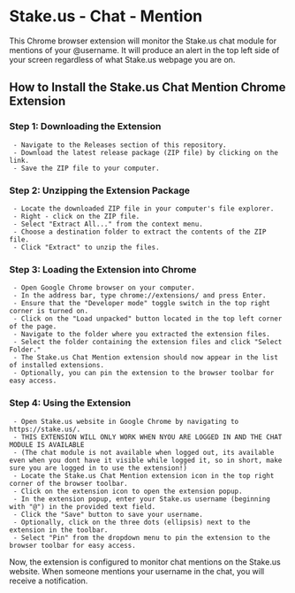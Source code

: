 # Stake.us - Chat - Mention
This Chrome browser extension will monitor the Stake.us chat module for mentions of your @username. It will produce an alert in the top left side of your screen regardless of what Stake.us webpage you are on.

## How to Install the Stake.us Chat Mention Chrome Extension

### Step 1: Downloading the Extension

     - Navigate to the Releases section of this repository.
     - Download the latest release package (ZIP file) by clicking on the link.
     - Save the ZIP file to your computer.

### Step 2: Unzipping the Extension Package

     - Locate the downloaded ZIP file in your computer's file explorer.
     - Right - click on the ZIP file.
     - Select "Extract All..." from the context menu.
     - Choose a destination folder to extract the contents of the ZIP file.
     - Click "Extract" to unzip the files.

### Step 3: Loading the Extension into Chrome

     - Open Google Chrome browser on your computer.
     - In the address bar, type chrome://extensions/ and press Enter.
     - Ensure that the "Developer mode" toggle switch in the top right corner is turned on.
     - Click on the "Load unpacked" button located in the top left corner of the page.
     - Navigate to the folder where you extracted the extension files.
     - Select the folder containing the extension files and click "Select Folder."
     - The Stake.us Chat Mention extension should now appear in the list of installed extensions.
     - Optionally, you can pin the extension to the browser toolbar for easy access.

### Step 4: Using the Extension

     - Open Stake.us website in Google Chrome by navigating to https://stake.us/.
     - THIS EXTENSION WILL ONLY WORK WHEN NYOU ARE LOGGED IN AND THE CHAT MODULE IS AVAILABLE
     - (The chat module is not available when logged out, its available even when you dont have it visible while logged it, so in short, make sure you are logged in to use the extension!)
     - Locate the Stake.us Chat Mention extension icon in the top right corner of the browser toolbar.
     - Click on the extension icon to open the extension popup.
     - In the extension popup, enter your Stake.us username (beginning with "@") in the provided text field.
     - Click the "Save" button to save your username.
     - Optionally, click on the three dots (ellipsis) next to the extension in the toolbar.
     - Select "Pin" from the dropdown menu to pin the extension to the browser toolbar for easy access.

Now, the extension is configured to monitor chat mentions on the Stake.us website. When someone mentions your username in the chat, you will receive a notification.
